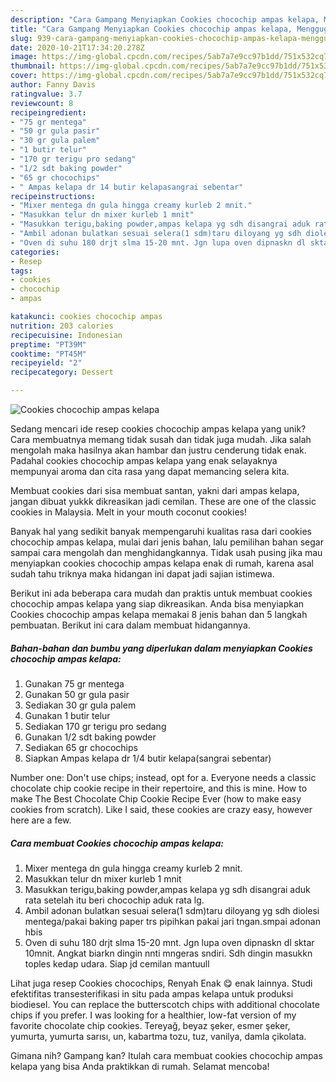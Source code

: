 ```yaml
---
description: "Cara Gampang Menyiapkan Cookies chocochip ampas kelapa, Menggugah Selera"
title: "Cara Gampang Menyiapkan Cookies chocochip ampas kelapa, Menggugah Selera"
slug: 939-cara-gampang-menyiapkan-cookies-chocochip-ampas-kelapa-menggugah-selera
date: 2020-10-21T17:34:20.278Z
image: https://img-global.cpcdn.com/recipes/5ab7a7e9cc97b1dd/751x532cq70/cookies-chocochip-ampas-kelapa-foto-resep-utama.jpg
thumbnail: https://img-global.cpcdn.com/recipes/5ab7a7e9cc97b1dd/751x532cq70/cookies-chocochip-ampas-kelapa-foto-resep-utama.jpg
cover: https://img-global.cpcdn.com/recipes/5ab7a7e9cc97b1dd/751x532cq70/cookies-chocochip-ampas-kelapa-foto-resep-utama.jpg
author: Fanny Davis
ratingvalue: 3.7
reviewcount: 8
recipeingredient:
- "75 gr mentega"
- "50 gr gula pasir"
- "30 gr gula palem"
- "1 butir telur"
- "170 gr terigu pro sedang"
- "1/2 sdt baking powder"
- "65 gr chocochips"
- " Ampas kelapa dr 14 butir kelapasangrai sebentar"
recipeinstructions:
- "Mixer mentega dn gula hingga creamy kurleb 2 mnit."
- "Masukkan telur dn mixer kurleb 1 mnit"
- "Masukkan terigu,baking powder,ampas kelapa yg sdh disangrai aduk rata setelah itu beri chocochip aduk rata lg."
- "Ambil adonan bulatkan sesuai selera(1 sdm)taru diloyang yg sdh diolesi mentega/pakai baking paper trs pipihkan pakai jari tngan.smpai adonan hbis"
- "Oven di suhu 180 drjt slma 15-20 mnt. Jgn lupa oven dipnaskn dl sktar 10mnit. Angkat biarkn dingin nnti mngeras sndiri. Sdh dingin masukkn toples kedap udara. Siap jd cemilan mantuull"
categories:
- Resep
tags:
- cookies
- chocochip
- ampas

katakunci: cookies chocochip ampas 
nutrition: 203 calories
recipecuisine: Indonesian
preptime: "PT39M"
cooktime: "PT45M"
recipeyield: "2"
recipecategory: Dessert

---
```



![Cookies chocochip ampas kelapa](https://img-global.cpcdn.com/recipes/5ab7a7e9cc97b1dd/751x532cq70/cookies-chocochip-ampas-kelapa-foto-resep-utama.jpg)

Sedang mencari ide resep cookies chocochip ampas kelapa yang unik? Cara membuatnya memang tidak susah dan tidak juga mudah. Jika salah mengolah maka hasilnya akan hambar dan justru cenderung tidak enak. Padahal cookies chocochip ampas kelapa yang enak selayaknya mempunyai aroma dan cita rasa yang dapat memancing selera kita.

Membuat cookies dari sisa membuat santan, yakni dari ampas kelapa, jangan dibuat yukkk dikreasikan jadi cemilan. These are one of the classic cookies in Malaysia. Melt in your mouth coconut cookies!

Banyak hal yang sedikit banyak mempengaruhi kualitas rasa dari cookies chocochip ampas kelapa, mulai dari jenis bahan, lalu pemilihan bahan segar sampai cara mengolah dan menghidangkannya. Tidak usah pusing jika mau menyiapkan cookies chocochip ampas kelapa enak di rumah, karena asal sudah tahu triknya maka hidangan ini dapat jadi sajian istimewa.


Berikut ini ada beberapa cara mudah dan praktis untuk membuat cookies chocochip ampas kelapa yang siap dikreasikan. Anda bisa menyiapkan Cookies chocochip ampas kelapa memakai 8 jenis bahan dan 5 langkah pembuatan. Berikut ini cara dalam membuat hidangannya.

<!--inarticleads1-->

##### Bahan-bahan dan bumbu yang diperlukan dalam menyiapkan Cookies chocochip ampas kelapa:

1. Gunakan 75 gr mentega
1. Gunakan 50 gr gula pasir
1. Sediakan 30 gr gula palem
1. Gunakan 1 butir telur
1. Sediakan 170 gr terigu pro sedang
1. Gunakan 1/2 sdt baking powder
1. Sediakan 65 gr chocochips
1. Siapkan  Ampas kelapa dr 1/4 butir kelapa(sangrai sebentar)


Number one: Don&#39;t use chips; instead, opt for a. Everyone needs a classic chocolate chip cookie recipe in their repertoire, and this is mine. How to make The Best Chocolate Chip Cookie Recipe Ever (how to make easy cookies from scratch). Like I said, these cookies are crazy easy, however here are a few. 

<!--inarticleads2-->

##### Cara membuat Cookies chocochip ampas kelapa:

1. Mixer mentega dn gula hingga creamy kurleb 2 mnit.
1. Masukkan telur dn mixer kurleb 1 mnit
1. Masukkan terigu,baking powder,ampas kelapa yg sdh disangrai aduk rata setelah itu beri chocochip aduk rata lg.
1. Ambil adonan bulatkan sesuai selera(1 sdm)taru diloyang yg sdh diolesi mentega/pakai baking paper trs pipihkan pakai jari tngan.smpai adonan hbis
1. Oven di suhu 180 drjt slma 15-20 mnt. Jgn lupa oven dipnaskn dl sktar 10mnit. Angkat biarkn dingin nnti mngeras sndiri. Sdh dingin masukkn toples kedap udara. Siap jd cemilan mantuull


Lihat juga resep Cookies chocochips, Renyah Enak 😋 enak lainnya. Studi efektifitas transesterifikasi in situ pada ampas kelapa untuk produksi biodiesel. You can replace the butterscotch chips with additional chocolate chips if you prefer. I was looking for a healthier, low-fat version of my favorite chocolate chip cookies. Tereyağ, beyaz şeker, esmer şeker, yumurta, yumurta sarısı, un, kabartma tozu, tuz, vanilya, damla çikolata. 

Gimana nih? Gampang kan? Itulah cara membuat cookies chocochip ampas kelapa yang bisa Anda praktikkan di rumah. Selamat mencoba!
